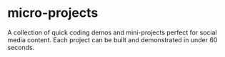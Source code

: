 # micro-projects
A collection of quick coding demos and mini-projects perfect for social media content. Each project can be built and demonstrated in under 60 seconds.
